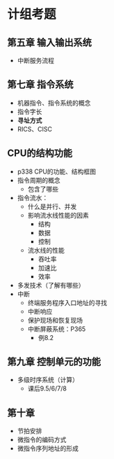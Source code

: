 # 计组考题
## 第五章 输入输出系统
- 中断服务流程

## 第七章 指令系统
- 机器指令、指令系统的概念
- 指令字长
- **寻址方式**
- RICS、CISC

## CPU的结构功能
- p338 CPU的功能、结构框图
- 指令周期的概念
	- 包含了哪些
- 指令流水：
	- 什么是并行、并发
	- 影响流水线性能的因素
		- 结构
		- 数据
		- 控制
	- 流水线的性能
		- 吞吐率
		- 加速比
		- 效率
- 多发技术（了解有哪些）
- 中断
	- 终端服务程序入口地址的寻找
	- 中断响应
	- 保护现场和恢复现场
	- 中断屏蔽系统：P365
		- 例8.2

## 第九章 控制单元的功能
- 多级时序系统（计算）
	- 课后9.5/6/7/8

## 第十章
- 节拍安排
- 微指令的编码方式
- 微指令序列地址的形成
